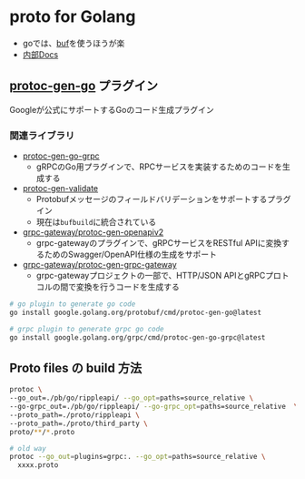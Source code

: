 # proto for Golang

- goでは、[buf](https://buf.build/docs/introduction)を使うほうが楽
- [内部Docs](./connect/buf.md)

## [protoc-gen-go](https://pkg.go.dev/github.com/golang/protobuf/protoc-gen-go) プラグイン

Googleが公式にサポートするGoのコード生成プラグイン

### 関連ライブラリ

- [protoc-gen-go-grpc](https://pkg.go.dev/google.golang.org/grpc/cmd/protoc-gen-go-grpc)
  - gRPCのGo用プラグインで、RPCサービスを実装するためのコードを生成する
- [protoc-gen-validate](https://github.com/bufbuild/protoc-gen-validate)
  - Protobufメッセージのフィールドバリデーションをサポートするプラグイン
  - 現在は`bufbuild`に統合されている
- [grpc-gateway/protoc-gen-openapiv2](https://github.com/grpc-ecosystem/grpc-gateway/tree/main/protoc-gen-openapiv2)
  - grpc-gatewayのプラグインで、gRPCサービスをRESTful APIに変換するためのSwagger/OpenAPI仕様の生成をサポート
- [grpc-gateway/protoc-gen-grpc-gateway](https://github.com/grpc-ecosystem/grpc-gateway/tree/main/protoc-gen-grpc-gateway)
  - grpc-gatewayプロジェクトの一部で、HTTP/JSON APIとgRPCプロトコルの間で変換を行うコードを生成する

```sh
# go plugin to generate go code
go install google.golang.org/protobuf/cmd/protoc-gen-go@latest

# grpc plugin to generate grpc go code
go install google.golang.org/grpc/cmd/protoc-gen-go-grpc@latest
```

## Proto files の build 方法

```sh
protoc \
--go_out=./pb/go/rippleapi/ --go_opt=paths=source_relative \
--go-grpc_out=./pb/go/rippleapi/ --go-grpc_opt=paths=source_relative  \
--proto_path=./proto/rippleapi \
--proto_path=./proto/third_party \
proto/**/*.proto

# old way
protoc --go_out=plugins=grpc:. --go_opt=paths=source_relative \
  xxxx.proto
```
